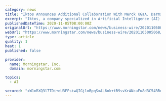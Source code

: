 ```yaml
---
category: news
title: "Iktos Announces Additional Collaboration With Merck KGaA, Darmstadt, Germany in AI for New Drug Design"
excerpt: "Iktos, a company specialized in Artificial Intelligence (AI) for new drug design, today announced an additional collaboration agreement in AI for new drug design with Merck KGaA, Darmstadt, Germany, a leading science and technology company."
publishedDateTime: 2020-11-05T08:00:00Z
originalUrl: "https://www.morningstar.com/news/business-wire/20201105005068/iktos-announces-additional-collaboration-with-merck-kgaa-darmstadt-germany-in-ai-for-new-drug-design"
webUrl: "https://www.morningstar.com/news/business-wire/20201105005068/iktos-announces-additional-collaboration-with-merck-kgaa-darmstadt-germany-in-ai-for-new-drug-design"
type: article
quality: 1
heat: 1
published: false

provider:
  name: Morningstar, Inc.
  domain: morningstar.com

topics:
  - AI

secured: "xW1oRXQ3l7TDi+oU3FFsiwQIGjloBpqSxAL6ok+tR9svXrANcaFu8d3C54RRq0ARl1QNRb85wgTvgDvz7PGwpq1AGI9ND4uO2KETrowWbv2o4SS9TqV3CBWRD7145FaQQ6fCvBjbD56DJKOsGTHlytEEXshWUnZZNng0gdI1KbK1n+wlJF0wl57sOO8qhgDp3K3U6PMD8qDRgqRgkrkR3HVmwwW3QeTyGqeyC7HQzyde7T12J5Vs0TQN1oZmXUy0EfTNdG4vSpVFoqOEFJFpXXXsg3PGro8XxFS529W/VDSofBYn6t4Bq3HwLpnSHA6xq9HvURkr4ILhEG61zIqOpBAOEZbBD4jhFCr3PDpRiTc=;/2fwepWp/k1pcvMDudpZzg=="
---
```


